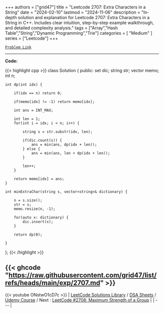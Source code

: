
+++
authors = ["grid47"]
title = "Leetcode 2707: Extra Characters in a String"
date = "2024-02-10"
lastmod = "2024-11-06"
description = "In-depth solution and explanation for Leetcode 2707: Extra Characters in a String in C++. Includes clear intuition, step-by-step example walkthrough, and detailed complexity analysis."
tags = ["Array","Hash Table","String","Dynamic Programming","Trie"]
categories = [
    "Medium"
]
series = ["Leetcode"]
+++



[`Problem Link`](https://leetcode.com/problems/extra-characters-in-a-string/description/)

---
**Code:**

{{< highlight cpp >}}
class Solution {
public:
    set<string> dic;
    string str;
    vector<int> memo;
    int n;
    
    int dp(int idx) {
        
        if(idx == n) return 0;
        
        if(memo[idx] != -1) return memo[idx];
        
        int ans = INT_MAX;
        
        int len = 1;
        for(int i = idx; i < n; i++) {
            
            string s = str.substr(idx, len);
            
            if(dic.count(s)) {
                ans = min(ans, dp(idx + len));
            } else {
                ans = min(ans, len + dp(idx + len));                
            }
            
            len++;
        }
        
        return memo[idx] = ans;
    }
    
    int minExtraChar(string s, vector<string>& dictionary) {
        
        n = s.size();
        str = s;
        memo.resize(n, -1);
        
        for(auto x: dictionary) {
            dic.insert(x);
        }
        
        return dp(0);
        
    }
};
{{< /highlight >}}

{{< ghcode "https://raw.githubusercontent.com/grid47/list/refs/heads/main/exp/2707.md" >}}
---
{{< youtube ONstwO1cD7c >}}
| [LeetCode Solutions Library](https://grid47.xyz/leetcode/) / [DSA Sheets](https://grid47.xyz/sheets/) / [Udemy Course](https://grid47.xyz/courses/) / Next : [LeetCode #2708: Maximum Strength of a Group](https://grid47.xyz/posts/leetcode-2708-maximum-strength-of-a-group-solution/) |
| --- |
